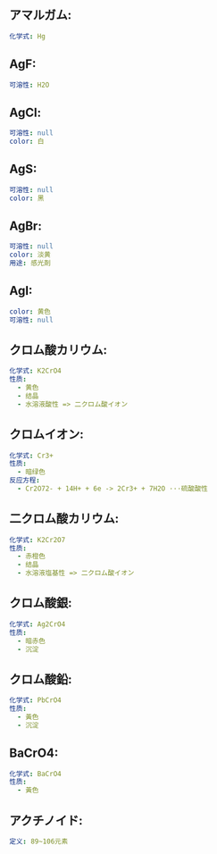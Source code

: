 ## アマルガム:

```yaml
化学式: Hg

```

## AgF:

```yaml
可溶性: H2O

```

## AgCl:

```yaml
可溶性: null
color: 白

```

## AgS:

```yaml
可溶性: null
color: 黑

```

## AgBr:

```yaml
可溶性: null
color: 淡黄
用途: 感光剤

```

## AgI:

```yaml
color: 黄色
可溶性: null

```

## クロム酸カリウム:

```yaml
化学式: K2CrO4
性质:
  - 黄色
  - 结晶
  - 水溶液酸性 => 二クロム酸イオン

```

## クロムイオン:

```yaml
化学式: Cr3+
性质:
  - 暗绿色
反应方程:
  - Cr2O72- + 14H+ + 6e -> 2Cr3+ + 7H2O ···硫酸酸性

```

## 二クロム酸カリウム:

```yaml
化学式: K2Cr2O7
性质:
  - 赤橙色
  - 结晶
  - 水溶液塩基性 => 二クロム酸イオン

```

## クロム酸銀:

```yaml
化学式: Ag2CrO4
性质:
  - 暗赤色
  - 沉淀

```

## クロム酸鉛:

```yaml
化学式: PbCrO4
性质:
  - 黃色
  - 沉淀

```

## BaCrO4:

```yaml
化学式: BaCrO4
性质:
  - 黃色

```

## アクチノイド:

```yaml
定义: 89~106元素
```